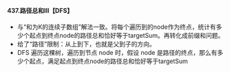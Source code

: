 #### 437.路径总和III【DFS】

- 与“和为K的连续子数组”解法一致。将每个遍历到的node作为终点，统计有多少个起点到终点node的路径总和恰好等于targetSum。再转化成前缀和问题。
- 给了“路径”限制：从上到下，也就是父到子的方向。
- DFS 遍历这棵树，遍历到节点 node 时，假设 node 是路径的终点，那么有多少个起点，满足起点到终点node的路径总和恰好等于targetSum